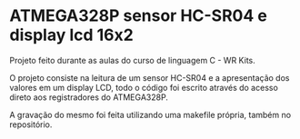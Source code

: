 # ATMEGA328P sensor HC-SR04 e display lcd 16x2 

Projeto feito durante as aulas do curso de linguagem C - WR Kits.

O projeto consiste na leitura de um sensor HC-SR04 e a apresentação dos valores em um display LCD,
todo o código foi escrito através do acesso direto aos registradores do ATMEGA328P.

A gravação do mesmo foi feita utilizando uma makefile própria, também no repositório.
